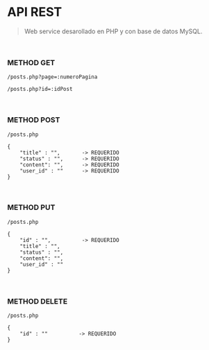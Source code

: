 # **API REST** 

> Web service desarollado en PHP y con base de datos MySQL.

<br>

### METHOD GET

    /posts.php?page=:numeroPagina

    /posts.php?id=:idPost

<br>

### METHOD POST

    /posts.php

    {
        "title" : "",       -> REQUERIDO
        "status" : "",      -> REQUERIDO
        "content": "",      -> REQUERIDO
        "user_id" : ""      -> REQUERIDO
    }

<br>

### METHOD PUT

    /posts.php

    {
        "id" : "",          -> REQUERIDO
        "title" : "",  
        "status" : "", 
        "content": "", 
        "user_id" : "" 
    }

<br>

### METHOD DELETE

    /posts.php

    {
        "id" : ""          -> REQUERIDO
    }